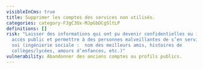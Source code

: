 ```yaml
---
visibleInCms: true
title: Supprimer les comptes des services non utilisés.
categories: category-F3gC3Ox-MJpGbDCgSltLP
definitions: []
risk: "Laisser des informations qui ont pu devenir confidentielles ou intimes en
  accès public et permettre à des personnes malveillantes de s’en servir contre
  soi (ingénierie sociale :  nom des meilleurs amis, histoires de
  collèges/lycées, amours d’enfances, etc.)"
vulnerability: Abandonner des anciens comptes ou profils publics.
---
```


